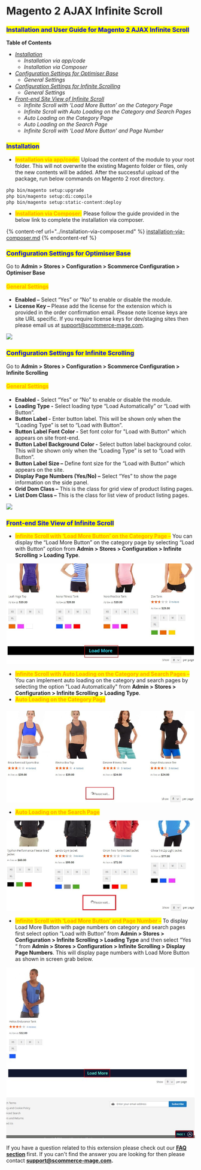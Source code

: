 # Magento 2 AJAX Infinite Scroll

### <mark style="color:blue;">Installation and User Guide for Magento 2 AJAX Infinite Scroll</mark>&#x20;

**Table of Contents**

* [ _Installation_](magento-2-ajax-infinite-scroll.md#toc\_250007)
  * _Installation via app/code_
  * _Installation via Composer_
* [_Configuration Settings for Optimiser Base_ ](magento-2-ajax-infinite-scroll.md#toc\_250006)
  * _General Settings_&#x20;
* [_Configuration Settings for Infinite Scrolling_ ](magento-2-ajax-infinite-scroll.md#toc\_250004)
  * _General Settings_&#x20;
* [_Front-end Site View of Infinite Scroll_ ](magento-2-ajax-infinite-scroll.md#toc\_250002)
  * _Infinite Scroll with ‘Load More Button’ on the Category Page_&#x20;
  * _Infinite Scroll with Auto Loading on the Category and Search Pages_&#x20;
  * _Auto Loading on the Category Page_&#x20;
  * _Auto Loading on the Search Page_&#x20;
  * _Infinite Scroll with ‘Load More Button’ and Page Number_&#x20;

### <mark style="color:blue;">Installation</mark> <a href="#toc_250007" id="toc_250007"></a>

* <mark style="color:orange;">**Installation via app/code:**</mark> Upload the content of the module to your root folder. This will not overwrite the existing Magento folder or files, only the new contents will be added. After the successful upload of the package, run below commands on Magento 2 root directory.

```
php bin/magento setup:upgrade
php bin/magento setup:di:compile
php bin/magento setup:static-content:deploy
```

* <mark style="color:orange;">**Installation via Composer:**</mark> Please follow the guide provided in the below link to complete the installation via composer.

{% content-ref url="../installation-via-composer.md" %}
[installation-via-composer.md](../installation-via-composer.md)
{% endcontent-ref %}

### <mark style="color:blue;">Configuration Settings for Optimiser Base</mark> <a href="#toc_250006" id="toc_250006"></a>

Go to **Admin > Stores > Configuration > Scommerce Configuration > Optimiser Base**

#### <mark style="color:orange;">General Settings</mark> <a href="#toc_250005" id="toc_250005"></a>

* **Enabled –** Select “Yes” or “No” to enable or disable the module.
* **License Key –** Please add the license for the extension which is provided in the order confirmation email. Please note license keys are site URL specific. If you require license keys for dev/staging sites then please email us at [support@scommerce-mage.com](mailto:support@scommerce-mage.com).

![](../../.gitbook/assets/general\_infinite.png)

### <mark style="color:blue;">Configuration Settings for Infinite Scrolling</mark> <a href="#toc_250004" id="toc_250004"></a>

Go to **Admin > Stores > Configuration > Scommerce Configuration > Infinite Scrolling**

#### <mark style="color:orange;">General Settings</mark> <a href="#toc_250003" id="toc_250003"></a>

* **Enabled -** Select “Yes” or “No” to enable or disable the module.
* **Loading Type -** Select loading type “Load Automatically” or “Load with Button”.
* **Button Label -** Enter button label. This will be shown only when the “Loading Type” is set to “Load with Button”.
* **Button Label Font Color -** Set font color for "Load with Button" which appears on site front-end.
* **Button Label Background Color -** Select button label background color. This will be shown only when the “Loading Type” is set to “Load with Button”.
* **Button Label Size –** Define font size for the “Load with Button” which appears on the site.
* **Display Page Numbers (Yes/No) –** Select “Yes” to show the page information on the side panel.
* **Grid Dom Class –** This is the class for grid view of product listing pages.
* **List Dom Class –** This is the class for list view of product listing pages.

![](../../.gitbook/assets/general\_infiniteloading.png)

### <mark style="color:blue;">Front-end Site View of Infinite Scroll</mark> <a href="#toc_250002" id="toc_250002"></a>

* <mark style="color:orange;">**Infinite Scroll with ‘Load More Button’ on the Category Page –**</mark> You can display the “Load More Button” on the category page by selecting “Load with Button” option from **Admin > Stores > Configuration > Infinite Scrolling > Loading Type**.

![](<../../.gitbook/assets/3 (25)>)

* <mark style="color:orange;">**Infinite Scroll with Auto Loading on the Category and Search Pages –**</mark> You can implement auto loading on the category and search pages by selecting the option "Load Automatically" from **Admin > Stores > Configuration > Infinite Scrolling > Loading Type**.
* <mark style="color:orange;">**Auto Loading on the Category Page**</mark>

### &#x20;<a href="#toc_250001" id="toc_250001"></a>

![](<../../.gitbook/assets/4 (73)>)

* <mark style="color:orange;">**Auto Loading on the Search Page**</mark>



![](<../../.gitbook/assets/5 (54)>)

* <mark style="color:orange;">**Infinite Scroll with ‘Load More Button’ and Page Number –**</mark> To display Load More Button with page numbers on category and search pages first select option “Load with Button” from **Admin > Stores > Configuration > Infinite Scrolling > Loading Type** and then select “Yes “ from **Admin > Stores > Configuration > Infinite Scrolling > Display Page Numbers**. This will display page numbers with Load More Button as shown in screen grab below.

![](<../../.gitbook/assets/6 (34)>)

If you have a question related to this extension please check out our [**FAQ section**](https://www.scommerce-mage.com/magento-2-infinite-scroll.html#faq) first. If you can't find the answer you are looking for then please contact [**support@scommerce-mage.com**](mailto:core@scommerce-mage.com)**.**
